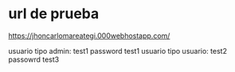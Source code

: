 # url de prueba

https://jhoncarlomareategi.000webhostapp.com/

usuario tipo admin: test1      password test1
usuario tipo usuario: test2     passowrd test3

